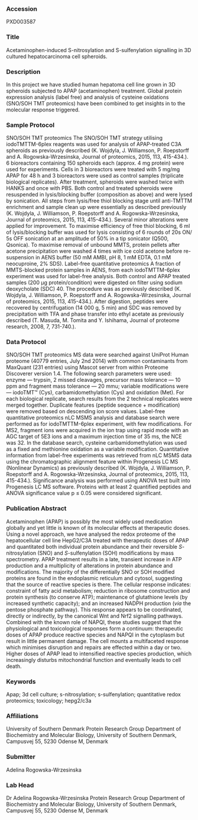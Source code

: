 ### Accession
PXD003587

### Title
Acetaminophen-induced S-nitrosylation and S-sulfenylation signalling in 3D cultured hepatocarcinoma cell spheroids.

### Description
In this project we have studied human hepatoma cell line grown in 3D spheroids subjected to APAP (acetaminophen) treatment. Global protein expression analysis (label free) and analysis of cysteine oxidations (SNO/SOH TMT proteomics) have been combined to get insights in to the molecular response triggered.

### Sample Protocol
SNO/SOH TMT proteomics The SNO/SOH TMT strategy utilising iodoTMTTM-6plex reagents was used for analysis of APAP-treated C3A spheroids as previously described (K. Wojdyla, J. Williamson, P. Roepstorff and A. Rogowska-Wrzesinska, Journal of proteomics, 2015, 113, 415-434.). 6 bioreactors containing 150 spheroids each (approx. 4 mg protein) were used for experiments. Cells in 3 bioreactors were treated with 5 mg/mg APAP for 48 h and 3 bioreactors were used as control samples (triplicate biological replicates). After treatment, spheroids were washed twice with HANKS and once with PBS. Both control and treated spheroids were resuspended in lysis/blocking buffer (composition as above) and were lysed by sonication. All steps from lysis/free thiol blocking stage until anti-TMTTM enrichment and sample clean up were essentially as described previously (K. Wojdyla, J. Williamson, P. Roepstorff and A. Rogowska-Wrzesinska, Journal of proteomics, 2015, 113, 415-434.). Several minor alterations were applied for improvement. To maximise efficiency of free thiol blocking, 6 ml of lysis/blocking buffer was used for lysis consisting of 6 rounds of 20s ON/ 5s OFF sonication at an amplitude of 50% in a tip sonicator (Q500, Qsonica). To maximise removal of unbound MMTS, protein pellets after acetone precipitation were washed 4 times with ice cold acetone before re-suspension in AENS buffer (50 mM AMBI, pH 8, 1 mM EDTA, 0.1 mM neocuproine, 2% SDS).  Label-free quantitative proteomics A fraction of MMTS-blocked protein samples in AENS, from each iodoTMTTM-6plex experiment was used for label-free analysis. Both control and APAP treated samples (200 µg protein/condition) were digested on filter using sodium deoxycholate (SDC) 40. The procedure was as previously described (K. Wojdyla, J. Williamson, P. Roepstorff and A. Rogowska-Wrzesinska, Journal of proteomics, 2015, 113, 415-434.). After digestion, peptides were recovered by centrifugation (14 000 g, 5 min) and SDC was removed by precipitation with TFA and phase transfer into ethyl acetate as previously described (T. Masuda, M. Tomita and Y. Ishihama, Journal of proteome research, 2008, 7, 731-740.).

### Data Protocol
SNO/SOH TMT proteomics MS data were searched against UniProt Human proteome (40779 entries, July 2nd 2014) with common contaminants from MaxQuant (231 entries) using Mascot server from within Proteome Discoverer version 1.4. The following search parameters were used: enzyme — trypsin, 2 missed cleavages, precursor mass tolerance — 10 ppm and fragment mass tolerance — 20 mmu; variable modifications were — iodoTMT™ (Cys), carbamidomethylation (Cys) and oxidation (Met). For each biological replicate, search results from the 2 technical replicates were merged together. Duplicate features (peptide sequence + modification) were removed based on descending ion score values. Label-free quantitative proteomics nLC MSMS analysis and database search were performed as for iodoTMTTM-6plex experiment, with few modifications. For MS2, fragment ions were acquired in the ion trap using rapid mode with an AGC target of 5E3 ions and a maximum injection time of 35 ms, the NCE was 32. In the database search, cysteine carbamidomethylation was used as a fixed and methionine oxidation as a variable modification. Quantitative information from label-free experiments was retrieved from nLC MSMS data using the chromatographic alignment feature within Progenesis LC MS (Nonlinear Dynamics) as previously described (K. Wojdyla, J. Williamson, P. Roepstorff and A. Rogowska-Wrzesinska, Journal of proteomics, 2015, 113, 415-434.). Significance analysis was performed using ANOVA test built into Progenesis LC MS software. Proteins with at least 2 quantified peptides and ANOVA significance value p ≤ 0.05 were considered significant.

### Publication Abstract
Acetaminophen (APAP) is possibly the most widely used medication globally and yet little is known of its molecular effects at therapeutic doses. Using a novel approach, we have analysed the redox proteome of the hepatocellular cell line HepG2/C3A treated with therapeutic doses of APAP and quantitated both individual protein abundance and their reversible <i>S</i>-nitrosylation (SNO) and <i>S</i>-sulfenylation (SOH) modifications by mass spectrometry. APAP treatment results in a late, transient increase in ATP production and a multiplicity of alterations in protein abundance and modifications. The majority of the differentially SNO or SOH modified proteins are found in the endoplasmic reticulum and cytosol, suggesting that the source of reactive species is there. The cellular response indicates: constraint of fatty acid metabolism; reduction in ribosome construction and protein synthesis (to conserve ATP); maintenance of glutathione levels (by increased synthetic capacity); and an increased NADPH production (<i>via</i> the pentose phosphate pathway). This response appears to be coordinated, directly or indirectly, by the canonical Wnt and Nrf2 signalling pathways. Combined with the known role of NAPQI, these studies suggest that the physiological and toxicological responses form a continuum: therapeutic doses of APAP produce reactive species and NAPQI in the cytoplasm but result in little permanent damage. The cell mounts a multifaceted response which minimises disruption and repairs are effected within a day or two. Higher doses of APAP lead to intensified reactive species production, which increasingly disturbs mitochondrial function and eventually leads to cell death.

### Keywords
Apap; 3d cell culture; s-nitrosylation; s-sulfenylation; quantitative redox proteomics; toxicology; hepg2/c3a

### Affiliations
University of Southern Denmark
Protein Research Group Department of Biochemistry and Molecular Biology, University of Southern Denmark, Campusvej 55, 5230 Odense M, Denmark

### Submitter
Adelina Rogowska-Wrzesinska

### Lab Head
Dr Adelina Rogowska-Wrzesinska
Protein Research Group Department of Biochemistry and Molecular Biology, University of Southern Denmark, Campusvej 55, 5230 Odense M, Denmark


